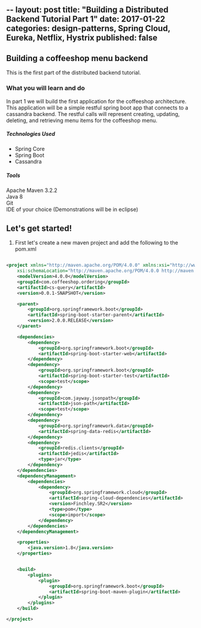 --
layout: post
title: "Building a Distributed Backend Tutorial Part 1"
date: 2017-01-22
categories: design-patterns, Spring Cloud, Eureka, Netflix, Hystrix
published: false
---


## Building a coffeeshop menu backend
This is the first part of the distributed backend tutorial.   


### What you will learn and do
In part 1 we will build the first application for the coffeeshop architecture.  This application will be a simple restful spring boot app that connects to a cassandra backend.  The restful calls will represent creating, updating, deleting, and retrieving menu items for the coffeeshop menu. 

##### Technologies Used
* Spring Core
* Spring Boot
* Cassandra

##### Tools
Apache Maven 3.2.2   
Java 8   
Git   
IDE of your choice (Demonstrations will be in eclipse)   


## Let's get started!

1. First let's create a new maven project and add the following to the pom.xml

```xml

<project xmlns="http://maven.apache.org/POM/4.0.0" xmlns:xsi="http://www.w3.org/2001/XMLSchema-instance"
	xsi:schemaLocation="http://maven.apache.org/POM/4.0.0 http://maven.apache.org/xsd/maven-4.0.0.xsd">
	<modelVersion>4.0.0</modelVersion>
	<groupId>com.coffeeshop.ordering</groupId>
	<artifactId>cs-query</artifactId>
	<version>0.0.1-SNAPSHOT</version>

	<parent>
		<groupId>org.springframework.boot</groupId>
		<artifactId>spring-boot-starter-parent</artifactId>
		<version>2.0.0.RELEASE</version>
	</parent>

	<dependencies>
		<dependency>
			<groupId>org.springframework.boot</groupId>
			<artifactId>spring-boot-starter-web</artifactId>
		</dependency>
		<dependency>
			<groupId>org.springframework.boot</groupId>
			<artifactId>spring-boot-starter-test</artifactId>
			<scope>test</scope>
		</dependency>
		<dependency>
			<groupId>com.jayway.jsonpath</groupId>
			<artifactId>json-path</artifactId>
			<scope>test</scope>
		</dependency>
		<dependency>
			<groupId>org.springframework.data</groupId>
			<artifactId>spring-data-redis</artifactId>
		</dependency>
		<dependency>
			<groupId>redis.clients</groupId>
			<artifactId>jedis</artifactId>
			<type>jar</type>
		</dependency>
	</dependencies>
	<dependencyManagement>
		<dependencies>
			<dependency>
				<groupId>org.springframework.cloud</groupId>
				<artifactId>spring-cloud-dependencies</artifactId>
				<version>Finchley.SR2</version>
				<type>pom</type>
				<scope>import</scope>
			</dependency>
		</dependencies>
	</dependencyManagement>

	<properties>
		<java.version>1.8</java.version>
	</properties>


	<build>
		<plugins>
			<plugin>
				<groupId>org.springframework.boot</groupId>
				<artifactId>spring-boot-maven-plugin</artifactId>
			</plugin>
		</plugins>
	</build>

</project>

```